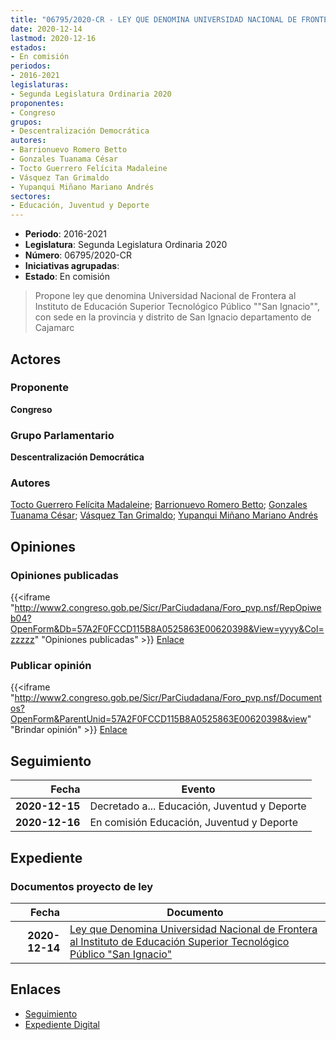 ```yaml
---
title: "06795/2020-CR - LEY QUE DENOMINA UNIVERSIDAD NACIONAL DE FRONTERA AL INSTITUTO DE EDUCACIÓN SUPERIOR TECNOLÓGICO PÚBLICO 'SAN IGNACIO'"
date: 2020-12-14
lastmod: 2020-12-16
estados:
- En comisión
periodos:
- 2016-2021
legislaturas:
- Segunda Legislatura Ordinaria 2020
proponentes:
- Congreso
grupos:
- Descentralización Democrática
autores:
- Barrionuevo Romero Betto
- Gonzales Tuanama César
- Tocto Guerrero Felícita Madaleine
- Vásquez Tan Grimaldo
- Yupanqui Miñano Mariano Andrés
sectores:
- Educación, Juventud y Deporte
---
```

- **Periodo**: 2016-2021
- **Legislatura**: Segunda Legislatura Ordinaria 2020
- **Número**: 06795/2020-CR
- **Iniciativas agrupadas**: 
- **Estado**: En comisión

> Propone ley que denomina Universidad Nacional de Frontera al Instituto de Educación Superior Tecnológico Público ""San Ignacio"", con sede en la provincia y distrito de San Ignacio departamento de Cajamarc


## Actores

### Proponente

**Congreso**

### Grupo Parlamentario

**Descentralización Democrática**

### Autores

[Tocto Guerrero Felícita Madaleine](mailto:mailto:ftocto@congreso.gob.pe); [Barrionuevo Romero Betto](mailto:mailto:bbarrionuevo@congreso.gob.pe); [Gonzales Tuanama César](mailto:mailto:cgonzales@congreso.gob.pe); [Vásquez Tan Grimaldo](mailto:mailto:gvasquez@congreso.gob.pe); [Yupanqui Miñano Mariano Andrés](mailto:mailto:myupanqui@congreso.gob.pe)

## Opiniones

### Opiniones publicadas

{{<iframe "http://www2.congreso.gob.pe/Sicr/ParCiudadana/Foro_pvp.nsf/RepOpiweb04?OpenForm&Db=57A2F0FCCD115B8A0525863E00620398&View=yyyy&Col=zzzzz" "Opiniones publicadas" >}}
[Enlace](http://www2.congreso.gob.pe/Sicr/ParCiudadana/Foro_pvp.nsf/RepOpiweb04?OpenForm&Db=57A2F0FCCD115B8A0525863E00620398&View=yyyy&Col=zzzzz)

### Publicar opinión

{{<iframe "http://www2.congreso.gob.pe/Sicr/ParCiudadana/Foro_pvp.nsf/Documentos?OpenForm&ParentUnid=57A2F0FCCD115B8A0525863E00620398&view" "Brindar opinión" >}}
[Enlace](http://www2.congreso.gob.pe/Sicr/ParCiudadana/Foro_pvp.nsf/Documentos?OpenForm&ParentUnid=57A2F0FCCD115B8A0525863E00620398&view)


## Seguimiento

| Fecha | Evento |
|------:|--------|
| **2020-12-15** | Decretado a... Educación, Juventud y Deporte |
| **2020-12-16** | En comisión Educación, Juventud y Deporte |

## Expediente

### Documentos proyecto de ley

| Fecha | Documento |
|------:|-----------|
| **2020-12-14** | [Ley que Denomina Universidad Nacional de Frontera al Instituto de Educación Superior Tecnológico Público "San Ignacio"](https://leyes.congreso.gob.pe/Documentos/2016_2021/Proyectos_de_Ley_y_de_Resoluciones_Legislativas/PL06795-20201214.pdf) |

## Enlaces

- [Seguimiento](http://www2.congreso.gob.pe/Sicr/TraDocEstProc/CLProLey2016.nsf/f7fff46988ca05b1052578e100829cc7/b2d2e17e52af162c0525863e00636b2a?OpenDocument)
- [Expediente Digital](http://www2.congreso.gob.pe/Sicr/TraDocEstProc/Expvirt_2011.nsf/visbusqptramdoc1621/06795?opendocument)

